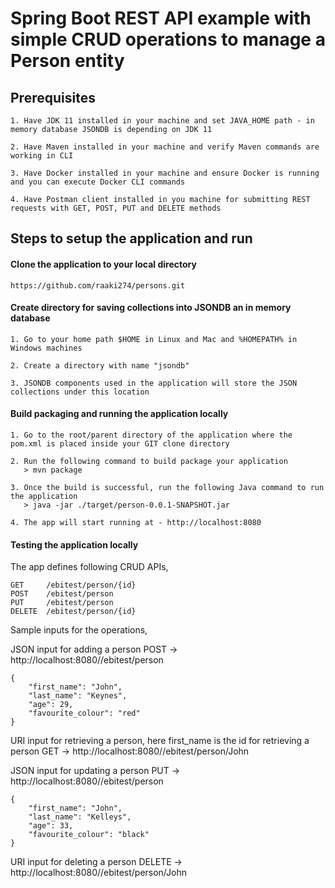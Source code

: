 # Spring Boot REST API example with simple CRUD operations to manage a Person entity

## Prerequisites
    1. Have JDK 11 installed in your machine and set JAVA_HOME path - in memory database JSONDB is depending on JDK 11
    
    2. Have Maven installed in your machine and verify Maven commands are working in CLI
    
    3. Have Docker installed in your machine and ensure Docker is running and you can execute Docker CLI commands
    
    4. Have Postman client installed in you machine for submitting REST requests with GET, POST, PUT and DELETE methods

## Steps to setup the application and run

#### Clone the application to your local directory
    https://github.com/raaki274/persons.git

#### Create directory for saving collections into JSONDB an in memory database
    1. Go to your home path $HOME in Linux and Mac and %HOMEPATH% in Windows machines
    
    2. Create a directory with name "jsondb"
    
    3. JSONDB components used in the application will store the JSON collections under this location
    
#### Build packaging and running the application locally
    1. Go to the root/parent directory of the application where the pom.xml is placed inside your GIT clone directory
    
    2. Run the following command to build package your application
       > mvn package
       
    3. Once the build is successful, run the following Java command to run the application
       > java -jar ./target/person-0.0.1-SNAPSHOT.jar
       
    4. The app will start running at - http://localhost:8080
       
#### Testing the application locally
The app defines following CRUD APIs,

    GET     /ebitest/person/{id}
    POST    /ebitest/person
    PUT     /ebitest/person
    DELETE  /ebitest/person/{id}

Sample inputs for the operations,

JSON input for adding a person 
    POST -> http://localhost:8080//ebitest/person
    
    {
        "first_name": "John",
        "last_name": "Keynes",
        "age": 29,
        "favourite_colour": "red"
    }

URI input for retrieving a person, here first_name is the id for retrieving a person
    GET -> http://localhost:8080//ebitest/person/John
    
JSON input for updating a person
    PUT -> http://localhost:8080//ebitest/person
    
    {
        "first_name": "John",
        "last_name": "Kelleys",
        "age": 33,
        "favourite_colour": "black"
    }

URI input for deleting a person
    DELETE -> http://localhost:8080//ebitest/person/John
    
